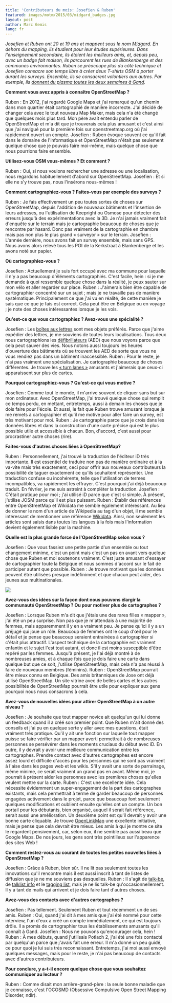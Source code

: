 ```yaml
---
title: 'Contributeurs du mois: Josefien & Ruben'
featured: images/motm/2015/03/midgard_badges.jpg
layout: post
author: Marc Gemis
lang: fr
---
```


_Josefien et Ruben ont 20 et 19 ans et mappent sous le nom <a href="https://openstreetmap.org/user/M!dgard">M!dgard</a>. En dehors du mapping, ils étudient pour leur études supérieures. Dans l'enseignement secondaire, ils étaient les meilleurs amis, et, depuis peu, avec un badge fait maison, ils parcourent les rues de Blankenberge et des communes environnantes. Ruben se préoccupe plus du côté technique et Josefien consacre son temps libre à créer deux T-shirts OSM à porter durant les surveys. Ensemble, ils se consacrent volontiers aux autres. Par exemple, ils [donnent du plasma toutes les deux semaines à Gand](https://www.openstreetmap.org/way/334861945)._

**Comment vous avez appris à connaître OpenStreetMap ?**

Ruben : En 2012, j'ai regardé Google Maps et j'ai remarqué qu'un chemin dans mon quartier était cartographié de manière incorrecte. J'ai décidé de changer cela avec le tout nouveau Map Maker, mais cela n'a été changé que quelques mois plus tard. Mon père avait entendu parler de OpenStreetMap et m'a dit que je trouverais cela plus amusant et c'est ainsi que j'ai navigué pour la première fois sur openstreetmap.org où j'ai rapidement ouvert un compte.
Josefien : Ruben évoque souvent ce qu'il fait dans le domaine de l'informatique et OpenStreetMap n'était pas seulement quelque chose que je pouvais faire moi-même, mais quelque chose que nous pourrions faire ensemble.

**Utilisez-vous OSM vous-mêmes ? Et comment ?**

Ruben : Oui, si nous voulons rechercher une adresse ou une localisation, nous regardons habituellement d'abord sur OpenStreetMap.
Josefien : Et si elle ne s'y trouve pas, nous l'insérons nous-mêmes !

**Comment cartographiez-vous ? Faites-vous par exemple des surveys ?**

Ruben : Je fais effectivement un peu toutes sortes de choses sur OpenStreetMap, depuis l'addition de nouveaux bâtiments et l'insertion de leurs adresses, ou l'utilisation de Keepright ou Osmose pour détecter des erreurs jusqu'à des expérimentations avec la 3D. Je n'ai jamais vraiment fait d'enquête sur le terrain mais je cartographie beaucoup de choses que je rencontre par hasard. Donc pas vraiment de la cartographie en chambre mais pas non plus le plus grand « surveyor » sur le terrain.
Josefien : L'année dernière, nous avons fait un survey ensemble, mais sans GPS. Nous avons alors relevé tous les POI de la Kerkstraat à Blankenberge et les avons noté sur papier.

**Où cartographiez-vous ?**

Josefien : Actuellement je suis fort occupé avec ma commune pour laquelle il n'y a pas beaucoup d'éléments cartographiés. C'est facile, hein : si je me demande à quoi ressemble quelque chose dans la réalité, je peux sauter sur mon vélo et aller regarder sur place.
Ruben : J'aimerais bien être capable de cartographier concentré sur un sujet ; mais je ne travaille pas de manière systématique. Principalement ce que j'ai vu en réalité, de cette manière je sais que ce que je fais est correct. Cela peut être en Belgique ou en voyage ; je note des choses intéressantes lorsque je les vois.

**Qu'est-ce que vous cartographiez ? Avez-vous une spécialité ?**

Josefien : Les [boîtes aux lettres](http://wiki.openstreetmap.org/wiki/Tag:amenity%3Dpost_box) sont mes objets préférés. Parce que j'aime expédier des lettres, je me souviens de toutes leurs localisations. Tous deux nous cartographions les [défibrillateurs](http://wiki.openstreetmap.org/wiki/Tag:emergency%3Ddefibrillator) (AED) que nous voyons parce que cela peut sauver des vies. Nous notons aussi toujours les heures d'ouverture des bâtiments où se trouvent les AED de sorte que vous ne vous rendiez pas dans un bâtiment inaccessible.
Ruben : Pour le reste, je n'ai pas vraiment une spécialisation. Je cartographie beaucoup de choses différentes. Je trouve les [« turn lanes »](http://wiki.openstreetmap.org/wiki/Key:turn) amusants et j'aimerais que ceux-ci apparaissent sur plus de cartes.

**Pourquoi cartographiez-vous ? Qu'est-ce qui vous motive ?**

Josefien : Comme tout le monde, il m'arrive souvent de cliquer sans but sur mon ordinateur. Avec OpenStreetMap, j'ai trouvé quelque chose qui remplit ce temps perdu, en mettant, entretemps, aussi à demain les choses que je dois faire pour l'école. Et aussi, le fait que Ruben trouve amusant lorsque je me remets à cartographier et qu'il me motive pour aller faire un survey, est très motivant pour moi.
Ruben : Je cartographie parce que je crois dans les données libres et dans la construction d'une carte précise qui est le plus possible utile et accessible à chacun. Bon, d'accord, c'est aussi pour procrastiner autre choses (rire).

**Faites-vous d'autres choses liées à OpenStreetMap?**

Ruben : Personnellement, j'ai trouvé la traduction de l'éditeur iD très importante. Il est essentiel de traduire non pas de manière ordinaire et à la va-vite mais très exactement, ceci pour offrir aux nouveaux contributeurs la possibilité de taguer exactement ce qu'ils souhaitent représenter. Une traduction confuse ou incohérente, telle que l'utilisation de termes incompatibles, va rapidement les effrayer. C'est pourquoi j'ai déjà beaucoup traduit. En février, je me suis astreint à compléter la traduction.
Josefien : C'était pratique pour moi ; j'ai utilisé iD parce que c'est si simple. À présent, j'utilise JOSM parce qu'il est plus puissant.
Ruben : Établir des références entre OpenStreetMap et Wikidata me semble également intéressant. Au lieu de donner le nom d'un article de Wikipedia au tag d'un objet, il me semble intéressant de mentionner une référence [Wikidata](http://wikidata.org/). Ainsi, non seulement les articles sont saisis dans toutes les langues à la fois mais l'information devient également lisible par la machine.

**Quelle est la plus grande force de l'OpenStreetMap selon vous ?**

Josefien : Que vous fassiez une petite partie d'un ensemble ou tout changement minime, c'est un point mais c'est un pas en avant vers quelque chose que Ruben et moi soutenons vraiment. C'est juste amusant d'essayer de cartographier toute la Belgique et nous sommes d'accord sur le fait de participer autant que possible.
Ruben : Je trouve motivant que les données peuvent être utilisées presque indéfiniment et que chacun peut aider, des jeunes aux multinationales.

<img src="{{ site.baseurl }}/assets/images/motm/2015/03/midgard_kerkstraat.png"/>

**Avez-vous des idées sur la façon dont nous pouvons élargir la communauté OpenStreetMap ? Ou pour motiver plus de cartographes ?**

Josefien : Lorsque Ruben m'a dit que j'étais une des rares filles « mapper », j'ai été un peu surprise. Non pas que je m'attendais à une majorité de femmes, mais apparemment il y en a vraiment peu. Je pense qu'ici il y a un préjugé qui joue un rôle. Beaucoup de femmes ont le coup d'œil pour le détail et je pense que beaucoup seraient entrainées à cartographier si c'était plus attractif. L'aspect technique de la cartographie est vraiment enfantin et le sujet l'est tout autant, et donc il est moins susceptible d'être repéré par les femmes. Jusqu'à présent, je l'ai déjà montré à de nombreuses amies, et à chaque fois que je dois faire une carte dans quelque but que ce soit, j'utilise OpenStreetMap, mais cela n'a pas réussi à faire de nouveaux membres (féminins).
Ruben : OpenStreetMap pourrait être mieux connu en Belgique. Des amis britanniques de Jose ont déjà utilisé OpenStreetMap. Un site vitrine avec de belles cartes et les autres possibilités de OpenStreetMap pourrait être utile pour expliquer aux gens pourquoi nous nous consacrons à cela.

**Avez-vous de nouvelles idées pour attirer OpenStreetMap à un autre niveau ?**

Josefien : Je souhaite que tout mapper novice ait quelqu'un qui lui donne un feedback quand il a créé son premier point. Que Ruben m'ait donné des conseils et j'ai pu en quelque sorte y aller avec mes questions, était vraiment très pratique. Qu'il y ait une fonction sur laquelle tout mapper puisse se faire vérifier par un mapper averti permettrait à de nombreuses personnes se persévérer dans les moments cruciaux du début avec iD. En outre, il y devrait y avoir une meilleure communication entre les cartographes. Prendre contact avec d'autres cartographes est encore assez lourd et difficile d'accès pour les personnes qui ne sont pas vraiment à l'aise dans les pages web et les wikis. S'il y avait une sorte de parrainage, même minime, ce serait vraiment un grand pas en avant. Même moi, je pourrait à présent aider les personnes avec les premières choses qu'elles veulent mettre sur la carte.
Ruben : C'est une excellente idée. Cela nécessite évidemment un super-engagement de la part des cartographes existants, mais cela permettrait à terme de garder beaucoup de personnes engagées activement dans le projet, parce que beaucoup font seulement quelques modifications et oublient ensuite qu'elles ont un compte. Un bon portail pour les débutants, bien organisé, auquel il serait fait référence, serait aussi une amélioration. Un deuxième point est qu'il devrait y avoir une bonne carte cliquable. Je trouve [OpenLinkMap](http://www.openlinkmap.org/) une excellente initiative, mais je pense que cela devrait être mieux. Les amis à qui je montre ce site le regardent pensivement, car, selon eux, il ne semble pas aussi beau que Google Maps. De nos jours, les gens sont très pointilleux sur l'apparence des sites Web !

**Comment restez-vous au courant de toutes les petites nouvelles liées à OpenStreetMap ?**

Josefien : Grâce à Ruben, bien sûr. Il ne lit pas seulement toutes les innovations qu'il rencontre mais il est aussi inscrit à tant de listes de diffusion que je ne me souviens pas desquelles.
Ruben : Il s'agit de [talk-be](https://lists.openstreetmap.org/listinfo/talk-be), de [talklist info](https://lists.openstreetmap.org/listinfo/talk) et le [tagging list](https://lists.openstreetmap.org/listinfo/tagging), mais je ne lis talk-be qu'occasionnellement. Il y a tant de mails qui arrivent et je dois faire tant d'autres choses.

**Avez-vous des contacts avec d'autres cartographes ?**

Josefien : Pas tellement. Seulement Ruben et tout récemment un de ses amis.
Ruben : Oui, quand j'ai dit à mes amis que j'ai été nommé pour cette interview, l'un d'eux a créé un compte immédiatement, ce qui est toujours drôle. Il a promis de cartographier tous les établissements amusants qu'il connaît à Gand.
Josefien : Nous ne pouvons qu'encourager cela, hein !
Ruben : À mes débuts, quand j'utilisais Potlach 2, j'ai été une fois contacté par quelqu'un parce que j'avais fait une erreur. Il m'a donné un peu guidé, ce pour quoi je lui suis très reconnaissant. Entretemps, j'ai moi aussi envoyé quelques messages, mais pour le reste, je n'ai pas beaucoup de contacts avec d'autres contributeurs.

**Pour conclure, y a-t-il encore quelque chose que vous souhaitez communiquer au lecteur ?**

Ruben : Comme disait mon arrière-grand-père : la seule bonne maladie que je connaisse, c'est l'OCOSMD (Obsessive Compulsive Open Street Mapping Disorder, ndlr).
